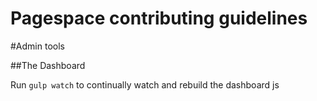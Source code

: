 Pagespace contributing guidelines
================================

#Admin tools

##The Dashboard

Run `gulp watch` to continually watch and rebuild the dashboard js
